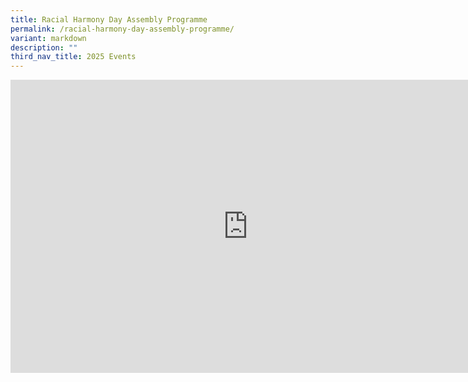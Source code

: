 ```yaml
---
title: Racial Harmony Day Assembly Programme
permalink: /racial-harmony-day-assembly-programme/
variant: markdown
description: ""
third_nav_title: 2025 Events
---
```

<iframe allowfullscreen="true" height="469" width="760" frameborder="0" src="https://docs.google.com/presentation/d/e/2PACX-1vRpCerPXXWEsk5fe4d5SjELmAiuleRIed8_oweZpDq_8dvdc_OAQM93ZT8y2br4_vRg1GdLEIGkfc1v/pubembed?start=true&amp;loop=true&amp;delayms=3000"></iframe>